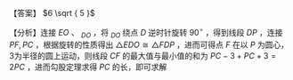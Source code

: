 【答案】 $6 \sqrt { 5 }$

【分析】连接 $E O$ 、 $_ { D O }$ ，将 $_ { D O }$ 绕点 $D$ 逆时针旋转 $9 0 ^ { \circ }$ ，得到线段 $D P$ ，连接 $P F , P C$ ，根据旋转的性质得出 $\triangle E D O { \cong } \triangle F D P$ ，进而可得点 $F$ 在以 $P$ 为圆心，3为半径的圆上运动，则线段 $C F$ 的最大值与最小值的和为 $P C - 3 + P C + 3 = 2 P C$ ，进而勾股定理求得 $P C$ 的长，即可求解
